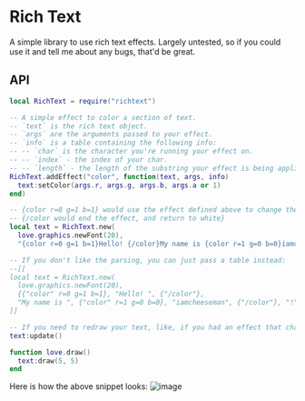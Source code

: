 # Rich Text

A simple library to use rich text effects.
Largely untested, so if you could use it and tell me about any bugs, that'd be great.

## API

```lua
local RichText = require("richtext")

-- A simple effect to color a section of text.
-- `text` is the rich text object.
-- `args` are the arguments passed to your effect.
-- `info` is a table containing the following info:
-- -- `char` is the character you're running your effect on.
-- -- `index` - the index of your char.
-- -- `length` - the length of the substring your effect is being applied to.
RichText.addEffect("color", function(text, args, info)
  text:setColor(args.r, args.g, args.b, args.a or 1)
end)

-- {color r=0 g=1 b=1} would use the effect defined above to change the color
-- {/color would end the effect, and return to white}
local text = RichText.new(
  love.graphics.newFont(20),
  "{color r=0 g=1 b=1}Hello! {/color}My name is {color r=1 g=0 b=0}iamcheeseman{/color}!")

-- If you don't like the parsing, you can just pass a table instead:
--[[
local text = RichText.new(
  love.graphics.newFont(20), 
  {{"color" r=0 g=1 b=1}, "Hello! ", {"/color"}, 
  "My name is ", {"color" r=1 g=0 b=0}, "iamcheeseman", {"/color"}, "!"})
]]

-- If you need to redraw your text, like, if you had an effect that changes over time, like a rainbow, then:
text:update()

function love.draw()
  text:draw(5, 5)
end
```

Here is how the above snippet looks:
![image](https://github.com/IAmCheeseman/love-rich-text/assets/64710123/1e365668-9415-484e-8f0a-2ca7e9b03b6f)
